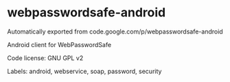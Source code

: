 # webpasswordsafe-android
Automatically exported from code.google.com/p/webpasswordsafe-android

Android client for WebPasswordSafe

Code license: GNU GPL v2

Labels: android, webservice, soap, password, security 
